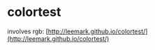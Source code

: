 colortest
=========

involves rgb: [http://leemark.github.io/colortest/](http://leemark.github.io/colortest/)
